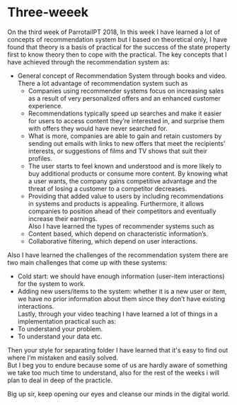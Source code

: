 # Three-weeek  
On the third week of ParrotaiIPT 2018, In this week I have learned a lot of concepts of recommendation system but I based on theoretical only, I have found that theory is a basis of practical for the success of the state property first to know theory then to cope with the practical.
The key concepts that I have achieved through the recommendation system as:  
- General concept of Recommendation System through books and video.  
There a lot advantage of recommendation system such as  
  - Companies using recommender systems focus on increasing sales as a result of very personalized offers and an enhanced customer experience.  
  - Recommendations typically speed up searches and make it easier for users to access content they’re interested in, and surprise them with offers they would have never searched for. 
  - What is more, companies are able to gain and retain customers by sending out emails with links to new offers that meet the recipients’ interests, or suggestions of films and TV shows that suit their profiles.
  - The user starts to feel known and understood and is more likely to buy additional products or consume more content. By knowing what a user wants, the company gains competitive advantage and the threat of losing a customer to a competitor decreases.  
  - Providing that added value to users by including recommendations in systems and products is appealing. Furthermore, it allows companies to position ahead of their competitors and eventually increase their earnings.  
Also I have learned the types of recommender systems such as  
  - Content based, which depend on characteristic information’s.
  - Collaborative filtering, which depend on user interactions.  

Also I have learned the challenges of the recommendation system there are two main challenges that come up with these systems:  
  - Cold start: we should have enough information (user-item interactions) for the system to work. 
  - Adding new users/items to the system: whether it is a new user or item, we have no prior information about them since they don’t have existing interactions.  
Lastly, through your video teaching I have learned a lot of things in a implementation practical such as:  
  - To understand your problem.  
  - To understand your data etc. 
  
Then your style for separating folder I have learned that it's easy to find out where I’m mistaken and easily solved.  
But I beg you to endure because some of us are hardly aware of something we take too much time to understand, also for the rest of the weeks i will plan to deal in deep of the practicle.    

Big up sir, keep opening our eyes and cleanse our minds in the digital world.  

